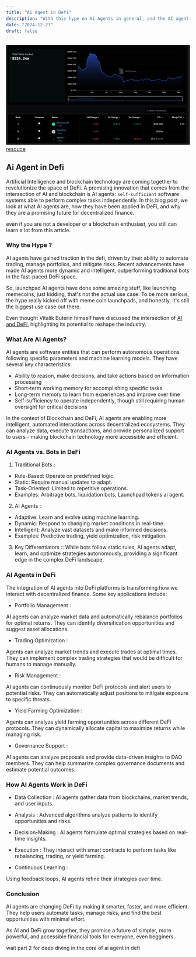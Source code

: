 ```yaml
---
title: "Ai Agent in Defi"
description: "With this hype on Ai Agents in general, and the AI agent in blockchain in particular, I decided to write multiple articles about it to share my thoughts and insights."
date: "2024-12-23"
draft: false
---
```


![alt text](image.png)
                                        [resouce](https://defillama.com/protocols/AI%20Agents)
## Ai Agent in Defi 

Artificial Intelligence and blockchain technology are coming together to revolutionize the space of DeFi. A promising innovation that comes from the intersection of AI and blockchain is AI agents: `self-sufficient` software systems able to perform complex tasks independently. In this blog post, we look at what AI agents are, how they have been applied in DeFi, and why they are a promising future for decentralized finance.


even if you are not a developer or a blockchain enthusiast, you still can learn a lot from this article. 


### Why the Hype ? 

AI agents have gained traction in the defi, driven by their ability to automate trading, manage portfolios, and mitigate risks. Recent advancements have made AI agents more dynamic and intelligent, outperforming traditional bots in the fast-paced DeFi space.

So, launchpad AI agents have done some amazing stuff, like launching memecoins, just kidding, that's not the actual use case. To be more serious, the hype really kicked off with meme coin launchpads, and honestly, it's still the biggest use case out there.

Even thought  Vitalik Buterin himself have discussed the intersection of [AI and DeFi](https://vitalik.eth.limo/general/2024/01/30/cryptoai.html), highlighting its potential to reshape the industry.




### What Are AI Agents?
AI agents are software entities that can perform autonomous operations following specific parameters and machine learning models. They have several key characteristics:

- Ability to reason, make decisions, and take actions based on information processing
- Short-term working memory for accomplishing specific tasks
- Long-term memory to learn from experiences and improve over time
- Self-sufficiency to operate independently, though still requiring human oversight for critical decisions

In the context of Blockchain and DeFi, AI agents are enabling more intelligent, automated interactions across decentralized ecosystems. They can analyze data, execute transactions, and provide personalized support to users - making blockchain technology more accessible and efficient.

### AI Agents vs. Bots in DeFi


1. Traditional Bots :
  - Rule-Based: Operate on predefined logic.
  - Static: Require manual updates to adapt.
  - Task-Oriented: Limited to repetitive operations.
  - Examples: Arbitrage bots, liquidation bots, Launchpad tokens ai agent. 


2. AI Agents  :
  - Adaptive: Learn and evolve using machine learning.
  - Dynamic: Respond to changing market conditions in real-time.
  - Intelligent: Analyze vast datasets and make informed decisions.
  - Examples: Predictive trading, yield optimization, risk mitigation.


3. Key Differentiators  ::
While bots follow static rules, AI agents adapt, learn, and optimize strategies autonomously, providing a significant edge in the complex DeFi landscape.


### AI Agents in DeFi
The integration of AI agents into DeFi platforms is transforming how we interact with decentralized finance. Some key applications include:

- Portfolio Management : 

AI agents can analyze market data and automatically rebalance portfolios for optimal returns.
They can identify diversification opportunities and suggest asset allocations.

- Trading Optimization :

Agents can analyze market trends and execute trades at optimal times.
They can implement complex trading strategies that would be difficult for humans to manage manually.

- Risk Management :

AI agents can continuously monitor DeFi protocols and alert users to potential risks.
They can automatically adjust positions to mitigate exposure to specific threats.

- Yield Farming Optimization :

Agents can analyze yield farming opportunities across different DeFi protocols.
They can dynamically allocate capital to maximize returns while managing risk.

- Governance Support :

AI agents can analyze proposals and provide data-driven insights to DAO members.
They can help summarize complex governance documents and estimate potential outcomes.



### How AI Agents Work in DeFi
- Data Collection :
AI agents gather data from blockchains, market trends, and user inputs.

- Analysis :
Advanced algorithms analyze patterns to identify opportunities and risks.

- Decision-Making :
AI agents formulate optimal strategies based on real-time insights.

- Execution :
They interact with smart contracts to perform tasks like rebalancing, trading, or yield farming.
- Continuous Learning :

Using feedback loops, AI agents refine their strategies over time.


### Conclusion
AI agents are changing DeFi by making it smarter, faster, and more efficient. They help users automate tasks, manage risks, and find the best opportunities with minimal effort.

As AI and DeFi grow together, they promise a future of simpler, more powerful, and accessible financial tools for everyone, even begginers.

wait part 2 for deep diving in the core of ai agent in defi 